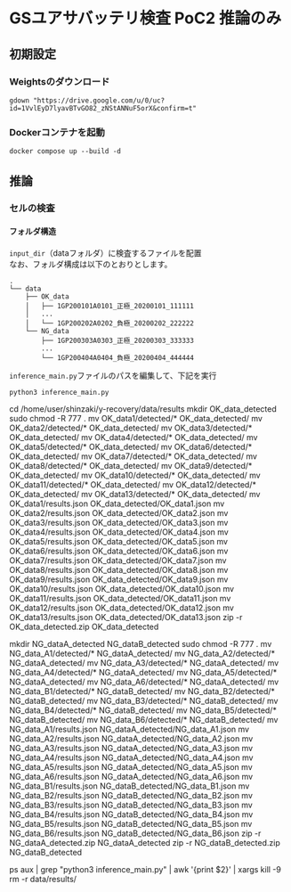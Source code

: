 # GSユアサバッテリ検査 PoC2 推論のみ

## 初期設定
### Weightsのダウンロード
```
gdown "https://drive.google.com/u/0/uc?id=1VvlEyD7lyavBTvGO82_zNStANNuF5orX&confirm=t"
```
### Dockerコンテナを起動
```
docker compose up --build -d
```

## 推論
### セルの検査

#### フォルダ構造
`input_dir`（dataフォルダ）に検査するファイルを配置  
なお、フォルダ構成は以下のとおりとします。
```
.
└── data
    ├── OK_data
    │   ├── 1GP200101A0101_正極_20200101_111111
    │   ...
    │   └── 1GP200202A0202_負極_20200202_222222
    └── NG_data
        ├── 1GP200303A0303_正極_20200303_333333
        ...
        └── 1GP200404A0404_負極_20200404_444444
```
`inference_main.py`ファイルのパスを編集して、下記を実行
```
python3 inference_main.py
```

cd /home/user/shinzaki/y-recovery/data/results
mkdir OK_data_detected
sudo chmod -R 777 .
mv OK_data1/detected/* OK_data_detected/
mv OK_data2/detected/* OK_data_detected/
mv OK_data3/detected/* OK_data_detected/
mv OK_data4/detected/* OK_data_detected/
mv OK_data5/detected/* OK_data_detected/
mv OK_data6/detected/* OK_data_detected/
mv OK_data7/detected/* OK_data_detected/
mv OK_data8/detected/* OK_data_detected/
mv OK_data9/detected/* OK_data_detected/
mv OK_data10/detected/* OK_data_detected/
mv OK_data11/detected/* OK_data_detected/
mv OK_data12/detected/* OK_data_detected/
mv OK_data13/detected/* OK_data_detected/
mv OK_data1/results.json OK_data_detected/OK_data1.json
mv OK_data2/results.json OK_data_detected/OK_data2.json
mv OK_data3/results.json OK_data_detected/OK_data3.json
mv OK_data4/results.json OK_data_detected/OK_data4.json
mv OK_data5/results.json OK_data_detected/OK_data5.json
mv OK_data6/results.json OK_data_detected/OK_data6.json
mv OK_data7/results.json OK_data_detected/OK_data7.json
mv OK_data8/results.json OK_data_detected/OK_data8.json
mv OK_data9/results.json OK_data_detected/OK_data9.json
mv OK_data10/results.json OK_data_detected/OK_data10.json
mv OK_data11/results.json OK_data_detected/OK_data11.json
mv OK_data12/results.json OK_data_detected/OK_data12.json
mv OK_data13/results.json OK_data_detected/OK_data13.json
zip -r OK_data_detected.zip OK_data_detected

mkdir NG_dataA_detected NG_dataB_detected
sudo chmod -R 777 .
mv NG_data_A1/detected/* NG_dataA_detected/
mv NG_data_A2/detected/* NG_dataA_detected/
mv NG_data_A3/detected/* NG_dataA_detected/
mv NG_data_A4/detected/* NG_dataA_detected/
mv NG_data_A5/detected/* NG_dataA_detected/
mv NG_data_A6/detected/* NG_dataA_detected/
mv NG_data_B1/detected/* NG_dataB_detected/
mv NG_data_B2/detected/* NG_dataB_detected/
mv NG_data_B3/detected/* NG_dataB_detected/
mv NG_data_B4/detected/* NG_dataB_detected/
mv NG_data_B5/detected/* NG_dataB_detected/
mv NG_data_B6/detected/* NG_dataB_detected/
mv NG_data_A1/results.json NG_dataA_detected/NG_data_A1.json
mv NG_data_A2/results.json NG_dataA_detected/NG_data_A2.json
mv NG_data_A3/results.json NG_dataA_detected/NG_data_A3.json
mv NG_data_A4/results.json NG_dataA_detected/NG_data_A4.json
mv NG_data_A5/results.json NG_dataA_detected/NG_data_A5.json
mv NG_data_A6/results.json NG_dataA_detected/NG_data_A6.json
mv NG_data_B1/results.json NG_dataB_detected/NG_data_B1.json
mv NG_data_B2/results.json NG_dataB_detected/NG_data_B2.json
mv NG_data_B3/results.json NG_dataB_detected/NG_data_B3.json
mv NG_data_B4/results.json NG_dataB_detected/NG_data_B4.json
mv NG_data_B5/results.json NG_dataB_detected/NG_data_B5.json
mv NG_data_B6/results.json NG_dataB_detected/NG_data_B6.json
zip -r NG_dataA_detected.zip NG_dataA_detected
zip -r NG_dataB_detected.zip NG_dataB_detected


ps aux | grep "python3 inference_main.py" | awk '{print $2}' | xargs kill -9
rm -r data/results/